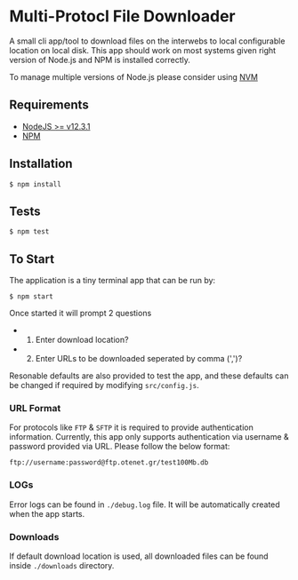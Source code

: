 # Multi-Protocl File Downloader

A small cli app/tool to download files on the interwebs to local configurable location on local disk. This app should work on most systems given right version of Node.js and NPM is installed correctly. 

To manage multiple versions of Node.js please consider using [NVM](https://github.com/nvm-sh/nvm)

## Requirements
- [NodeJS >= v12.3.1](https://nodejs.org/en/)
- [NPM](https://www.npmjs.com/)

## Installation
```
$ npm install
```

## Tests
```
$ npm test
```

## To Start

The application is a tiny terminal app that can be run by:

```
$ npm start
```

Once started it will prompt 2 questions

- 1. Enter download location?
- 2. Enter URLs to be downloaded seperated by comma (',')?

Resonable defaults are also provided to test the app, and these defaults can be changed if required by modifying `src/config.js`.

### URL Format
For protocols like `FTP` & `SFTP` it is required to provide authentication information. Currently, this app only supports authentication via username & password provided via URL. Please follow the below format:

```
ftp://username:password@ftp.otenet.gr/test100Mb.db
```

### LOGs

Error logs can be found in `./debug.log` file. It will be automatically created when the app starts.

### Downloads

If default download location is used, all downloaded files can be found inside `./downloads` directory.
